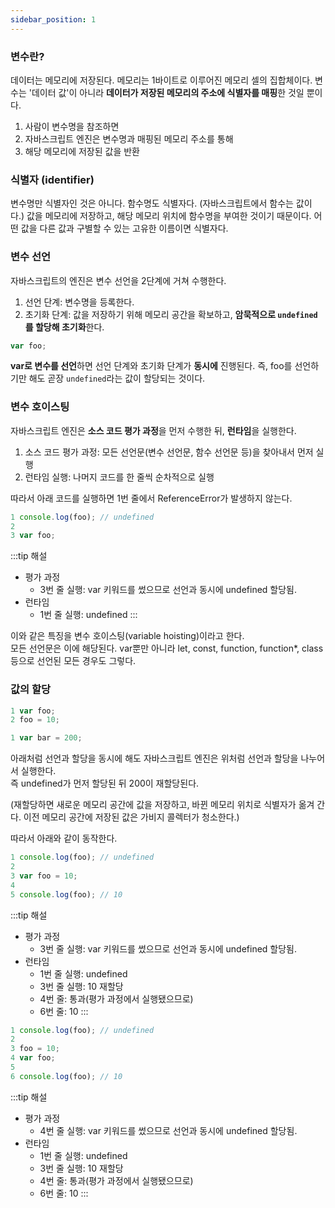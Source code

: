 ```yaml
---
sidebar_position: 1
---
```


### 변수란?

데이터는 메모리에 저장된다.
메모리는 1바이트로 이루어진 메모리 셀의 집합체이다.
변수는 '데이터 값'이 아니라 **데이터가 저장된 메모리의 주소에 식별자를 매핑**한 것일 뿐이다.

1. 사람이 변수명을 참조하면
2. 자바스크립트 엔진은 변수명과 매핑된 메모리 주소를 통해
3. 해당 메모리에 저장된 값을 반환

### 식별자 (identifier)
변수명만 식별자인 것은 아니다.
함수명도 식별자다. (자바스크립트에서 함수는 값이다.) 값을 메모리에 저장하고, 해당 메모리 위치에 함수명을 부여한 것이기 때문이다.
어떤 값을 다른 값과 구별할 수 있는 고유한 이름이면 식별자다. 

### 변수 선언
자바스크립트의 엔진은 변수 선언을 2단계에 거쳐 수행한다.

1. 선언 단계: 변수명을 등록한다.
2. 초기화 단계: 값을 저장하기 위해 메모리 공간을 확보하고, **암묵적으로 `undefined`를 할당해 초기화**한다.

```js
var foo;
```
**var로 변수를 선언**하면 선언 단계와 초기화 단계가 **동시에** 진행된다.
즉, foo를 선언하기만 해도 곧장 `undefined`라는 값이 할당되는 것이다.


### 변수 호이스팅
자바스크립트 엔진은 **소스 코드 평가 과정**을 먼저 수행한 뒤, **런타임**을 실행한다.

1. 소스 코드 평가 과정: 모든 선언문(변수 선언문, 함수 선언문 등)을 찾아내서 먼저 실행
2. 런타임 실행: 나머지 코드를 한 줄씩 순차적으로 실행

따라서 아래 코드를 실행하면 1번 줄에서 ReferenceError가 발생하지 않는다.

```js
1 console.log(foo); // undefined
2 
3 var foo;
```
:::tip 해설
- 평가 과정
    - 3번 줄 실행: var 키워드를 썼으므로 선언과 동시에 undefined 할당됨.
- 런타임
    - 1번 줄 실행: undefined
:::

이와 같은 특징을 변수 호이스팅(variable hoisting)이라고 한다.  
모든 선언문은 이에 해당된다. var뿐만 아니라 let, const, function, function*, class 등으로 선언된 모든 경우도 그렇다.

### 값의 할당

```js
1 var foo;
2 foo = 10;
```

```js
1 var bar = 200;
```

아래처럼 선언과 할당을 동시에 해도 자바스크립트 엔진은 위처럼 선언과 할당을 나누어서 실행한다.  
즉 undefined가 먼저 할당된 뒤 200이 재할당된다.  

(재할당하면 새로운 메모리 공간에 값을 저장하고, 바뀐 메모리 위치로 식별자가 옮겨 간다. 이전 메모리 공간에 저장된 값은 가비지 콜렉터가 청소한다.)

따라서 아래와 같이 동작한다.
```js
1 console.log(foo); // undefined
2
3 var foo = 10;
4
5 console.log(foo); // 10
```
:::tip 해설
- 평가 과정
  - 3번 줄 실행: var 키워드를 썼으므로 선언과 동시에 undefined 할당됨.
- 런타임
  - 1번 줄 실행: undefined
  - 3번 줄 실행: 10 재할당
  - 4번 줄: 통과(평가 과정에서 실행됐으므로)
  - 6번 줄: 10
:::

```js
1 console.log(foo); // undefined
2
3 foo = 10;
4 var foo;
5
6 console.log(foo); // 10
```
:::tip 해설
- 평가 과정
  - 4번 줄 실행: var 키워드를 썼으므로 선언과 동시에 undefined 할당됨.
- 런타임 
  - 1번 줄 실행: undefined
  - 3번 줄 실행: 10 재할당
  - 4번 줄: 통과(평가 과정에서 실행됐으므로)
  - 6번 줄: 10
:::